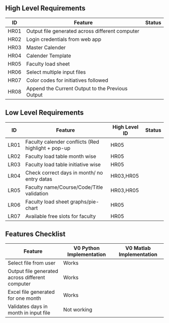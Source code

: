 ## High Level Requirements
|ID|Feature|Status|
|---|---|---|
HR01 |Output file generated across different computer|
HR02 |Login credentials from web app |
HR03 |Master Calender |
HR04 |Calender Template |
HR05 |Faculty load sheet |
HR06 |Select multiple input files|
HR07 |Color codes for initiatives followed|
HR08 |Append the Current Output to the Previous Output|

## Low Level Requirements
|ID|Feature|High Level ID|Status|
|--|---|---|---|
LR01|Faculty calender conflicts (Red highlight + pop-up |HR05|
LR02|Faculty load table month wise |HR05|
LR03|Faculty load table initiative wise|HR05|
LR04|Check correct days in month/ no entry datas|HR03,HR05|
LR05|Faculty name/Course/Code/Title validation|HR03,HR05|
LR06|Faculty load sheet graphs/pie-chart|HR05|
LR07|Available free slots for faculty|HR05|


## Features Checklist

Feature| V0 Python Implementation | V0 Matlab Implementation|
|---|---|---|
Select file from user| Works| 
Output file generated across different computer| Works |
Excel file generated for one month | Works |
Validates days in month in input file| Not working|








